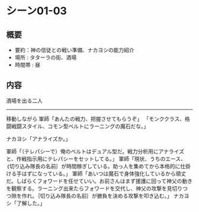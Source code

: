 # シーン01-03
## 概要
* 要約：神の信徒との戦い準備、ナカヨシの能力紹介
* 場所 : タターラの街、酒場
* 時間帯 : 昼

## 内容

酒場を出る二人

---

移動しながら
軍師「あんたの戦力、把握させてもらうぞ」
「モンククラス、格闘戦闘スタイル、コモン型ベルトにラーニングの魔石だな。」

ナカヨシ「アナライズか。」

軍師「（テレパシーで）俺のベルトはデュアル型だ。戦力分析用にアナライズと、作戦指示用にテレパシーをセットしてる。」
軍師「現状、うちのエース、｛切り込み隊長の名前｝が時間稼ぎしている。助っ人を集めてから本格的に仕掛ける手はずになっている。」
軍師「あいつは魔石で身体強化しているから頑丈だ。しばらくフォワードを任せていい。お前さんはまず援護に回って神父の動きを観察する。ラーニング出来たらフォワードを交代し、神父の攻撃を見切りつつ隙を作れ。｛切り込み隊長の名前｝が勝負を決める攻撃を叩き込む。」
ナカヨシ「了解した。」



